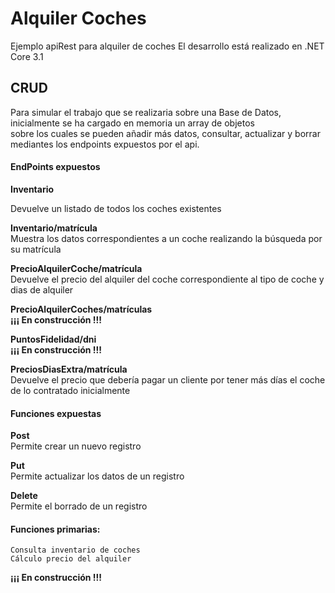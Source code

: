 # Alquiler Coches

Ejemplo apiRest para alquiler de coches 
El desarrollo está realizado en .NET Core 3.1

## CRUD
Para simular el trabajo que se realizaria sobre una Base de Datos, inicialmente se ha cargado en memoria un array de objetos  
sobre los cuales se pueden añadir más datos, consultar, actualizar y borrar mediantes los endpoints expuestos por el api.

#### EndPoints expuestos
**Inventario**  

Devuelve un listado de todos los coches existentes  

**Inventario/matrícula**  
Muestra los datos correspondientes a un coche realizando la búsqueda por su matrícula  

**PrecioAlquilerCoche/matrícula**  
Devuelve el precio del alquiler del coche correspondiente al tipo de coche y dias de alquiler  

**PrecioAlquilerCoches/matrículas**  
__¡¡¡ En construcción !!!__  

**PuntosFidelidad/dni**  
__¡¡¡ En construcción !!!__  

**PreciosDiasExtra/matrícula**  
Devuelve el precio que debería pagar un cliente por tener más días el coche de lo contratado inicialmente  

#### Funciones expuestas
**Post**  
Permite crear un nuevo registro  

**Put**  
Permite actualizar los datos de un registro  

**Delete**  
Permite el borrado de un registro


#### Funciones primarias:
~~~
Consulta inventario de coches
Cálculo precio del alquiler
~~~



__¡¡¡ En construcción !!!__

